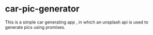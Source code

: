 # car-pic-generator
This is a simple car generating app , in which an unsplash api is used to generate pics using promises.
